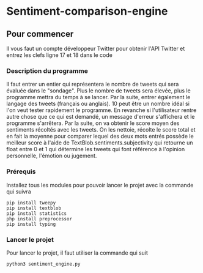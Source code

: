 # Sentiment-comparison-engine

## Pour commencer
Il vous faut un compte développeur Twitter pour obtenir l'API Twitter et entrez les clefs ligne 17 et 18 dans le code

### Description du programme
Il faut entrer un entier qui représentera le nombre de tweets qui sera évaluée dans le "sondage". Plus le nombre de tweets sera élevée, plus le programme mettra du temps à se lancer. Par la suite, entrer également le langage des tweets (français ou anglais). 10 peut être un nombre idéal si l'on veut tester rapidement le programme. En revanche si l'utilisateur rentre autre chose que ce qui est demandé, un message d'erreur s'affichera et le programme s'arrêtera.
Par la suite, on va obtenir le score moyen des sentiments récoltés avec les tweets. On les nettoie, récolte le score total et en fait la moyenne pour comparer lequel des deux mots entrés possède le meilleur score à l'aide de TextBlob.sentiments.subjectivity qui retourne un float entre 0 et 1 qui détermine les tweets qui font référence à l'opinion personnelle, l'émotion ou jugement.

### Prérequis

Installez tous les modules pour pouvoir lancer le projet avec la commande qui suivra

```
pip install tweepy
pip install textblob
pip install statistics
php install preprocessor
pip install typing
```

### Lancer le projet

Pour lancer le projet, il faut utiliser la commande qui suit

```
python3 sentiment_engine.py
```
